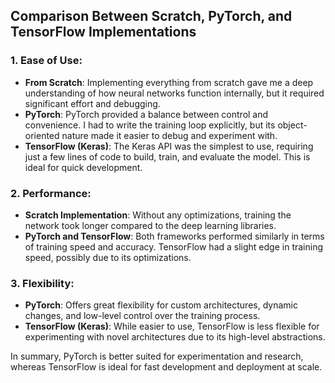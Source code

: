 ## Comparison Between Scratch, PyTorch, and TensorFlow Implementations

### 1. Ease of Use:
- **From Scratch**: Implementing everything from scratch gave me a deep understanding of how neural networks function internally, but it required significant effort and debugging.
- **PyTorch**: PyTorch provided a balance between control and convenience. I had to write the training loop explicitly, but its object-oriented nature made it easier to debug and experiment with.
- **TensorFlow (Keras)**: The Keras API was the simplest to use, requiring just a few lines of code to build, train, and evaluate the model. This is ideal for quick development.

### 2. Performance:
- **Scratch Implementation**: Without any optimizations, training the network took longer compared to the deep learning libraries.
- **PyTorch and TensorFlow**: Both frameworks performed similarly in terms of training speed and accuracy. TensorFlow had a slight edge in training speed, possibly due to its optimizations.

### 3. Flexibility:
- **PyTorch**: Offers great flexibility for custom architectures, dynamic changes, and low-level control over the training process.
- **TensorFlow (Keras)**: While easier to use, TensorFlow is less flexible for experimenting with novel architectures due to its high-level abstractions.

In summary, PyTorch is better suited for experimentation and research, whereas TensorFlow is ideal for fast development and deployment at scale.
